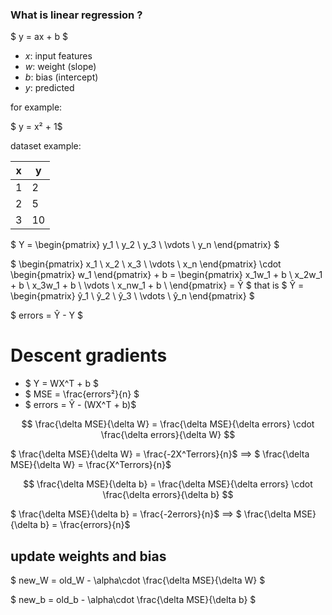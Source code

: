 ### What is linear regression ?

$ y = ax + b $

* <var>x</var>: input features
* <var>w</var>: weight (slope)
* <var>b</var>: bias (intercept)
* <var>y</var>: predicted

for example:

$ y = x² + 1$

dataset example:

| x | y |
|---|---|
| 1 | 2 |
| 2 | 5 |
| 3 | 10|

$
Y = \begin{pmatrix}
y_1 \\
y_2 \\
y_3 \\
\vdots \\
y_n
\end{pmatrix}
$

$
\begin{pmatrix}
x_1 \\
x_2 \\
x_3 \\
\vdots \\
x_n
\end{pmatrix}
\cdot
\begin{pmatrix}
w_1
\end{pmatrix} + b
= \begin{pmatrix}
x_1w_1 + b \\
x_2w_1 + b \\
x_3w_1 + b \\
\vdots \\
x_nw_1 + b \\
\end{pmatrix}
= Ŷ
$
that is
$
Ŷ = \begin{pmatrix}
ŷ_1 \\
ŷ_2 \\
ŷ_3 \\
\vdots \\
ŷ_n
\end{pmatrix}
$

$
errors = Ŷ - Y
$

# Descent gradients

* $ Y = WX^T + b $
* $ MSE = \frac{errors²}{n} $
* $ errors = Ŷ - (WX^T + b)$

$$ \frac{\delta MSE}{\delta W} = \frac{\delta MSE}{\delta errors} \cdot \frac{\delta errors}{\delta W} $$

$ \frac{\delta MSE}{\delta W} = \frac{-2X^Terrors}{n}$
$\implies$
$ \frac{\delta MSE}{\delta W} = \frac{X^Terrors}{n}$

$$ \frac{\delta MSE}{\delta b} = \frac{\delta MSE}{\delta errors} \cdot \frac{\delta errors}{\delta b} $$

$ \frac{\delta MSE}{\delta b} = \frac{-2errors}{n}$
$\implies$
$ \frac{\delta MSE}{\delta b} = \frac{errors}{n}$

## update weights and bias

$ new_W = old_W - \alpha\cdot \frac{\delta MSE}{\delta W} $

$ new_b = old_b - \alpha\cdot \frac{\delta MSE}{\delta b} $